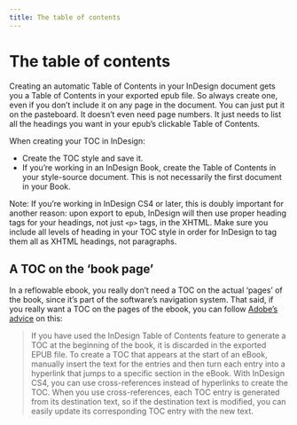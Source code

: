 ```yaml
---
title: The table of contents
---
```


# The table of contents

Creating an automatic Table of Contents in your InDesign document gets you a Table of Contents in your exported epub file. So always create one, even if you don’t include it on any page in the document. You can just put it on the pasteboard. It doesn’t even need page numbers. It just needs to list all the headings you want in your epub’s clickable Table of Contents.

When creating your TOC in InDesign:

*	Create the TOC style and save it.
*	If you’re working in an InDesign Book, create the Table of Contents in your style-source document. This is not necessarily the first document in your Book.

Note: If you’re working in InDesign CS4 or later, this is doubly important for another reason: upon export to epub, InDesign will then use proper heading tags for your headings, not just `<p>` tags, in the XHTML. Make sure you include all levels of heading in your TOC style in order for InDesign to tag them all as XHTML headings, not paragraphs.

## A TOC on the ‘book page’

In a reflowable ebook, you really don’t need a TOC on the actual ‘pages’ of the book, since it’s part of the software’s navigation system. That said, if you really want a TOC on the pages of the ebook, you can follow [Adobe’s advice](http://www.adobe.com/products/indesign/epub/howto/) on this:

> If you have used the InDesign Table of Contents feature to generate a TOC at the beginning of the book, it is discarded in the exported EPUB file. To create a TOC that appears at the start of an eBook, manually insert the text for the entries and then turn each entry into a hyperlink that jumps to a specific section in the eBook. With InDesign CS4, you can use cross-references instead of hyperlinks to create the TOC. When you use cross-references, each TOC entry is generated from its destination text, so if the destination text is modified, you can easily update its corresponding TOC entry with the new text.
